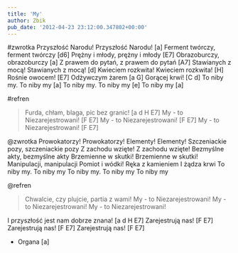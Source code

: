 ```yaml
---
title: 'My'
author: Zbik
pub_date: '2012-04-23 23:12:00.347802+00:00'
---
```


#zwrotka
Przyszłość Narodu! Przyszłość Narodu! [a]
Ferment twórczy, ferment twórczy [d6]
Prężny i młody, prężny i młody [E7]
Obrazoburczy, obrazoburczy [a]
Z prawem do pytań, z prawem do pytań [A7] 
Stawianych z mocą! Stawianych z mocą! [d]
Kwieciem rozkwita! Kwieciem rozkwita! [H]
Rośnie owocem! [E7]
Odżywczym żarem [a G]
Gorącej krwi! [C d]
To niby my. To niby my [a]
To niby my. To niby my [e]
To niby my [a]

#refren
>Furda, chłam, blaga, pic bez granic! [a d H E7]
>My - to Niezarejestrowani! [F E7]
>My - to Niezarejestrowani! [F E7]
>My - to Niezarejestrowani! [F E7]

@zwrotka
Prowokatorzy! Prowokatorzy! 
Elementy! Elementy! 
Szczeniackie pozy, szczeniackie pozy
Z zachodu wzięte! Z zachodu wzięte!
Bezmyślne akty, bezmyślne akty 
Brzemienne w skutki! Brzemienne w skutki! 
Manipulacji, manipulacji
Pomiot i wódki! 
Ręka z kamieniem 
I żądza krwi 
To niby my. To niby my
To niby my. To niby my 
To niby my

@refren
>Chwalcie, czy plujcie, partia z wami!
>My - to Niezarejestrowani!
>My - to Niezarejestrowani!
>My - to Niezarejestrowani!

I przyszłość jest nam dobrze znana! [a d H E7]
Zarejestrują nas! [F E7]
Zarejestrują nas! [F E7]
Zarejestrują nas! [F E7]
- Organa [a]